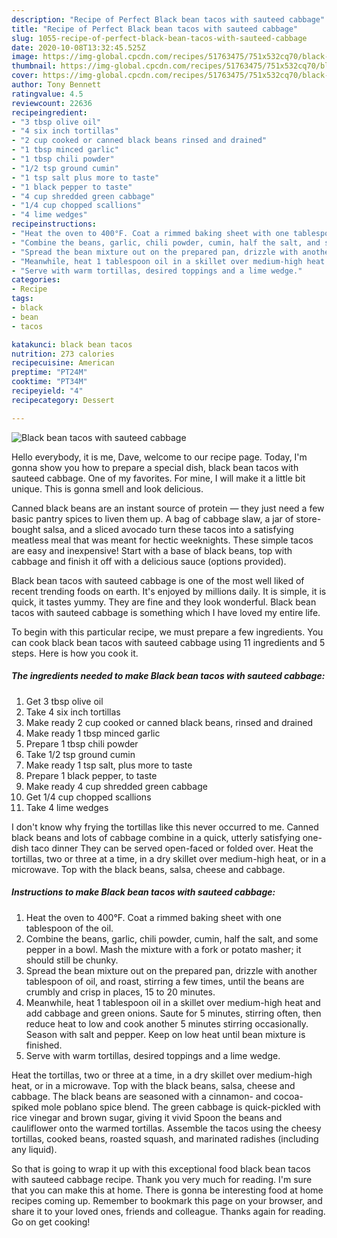 ```yaml
---
description: "Recipe of Perfect Black bean tacos with sauteed cabbage"
title: "Recipe of Perfect Black bean tacos with sauteed cabbage"
slug: 1055-recipe-of-perfect-black-bean-tacos-with-sauteed-cabbage
date: 2020-10-08T13:32:45.525Z
image: https://img-global.cpcdn.com/recipes/51763475/751x532cq70/black-bean-tacos-with-sauteed-cabbage-recipe-main-photo.jpg
thumbnail: https://img-global.cpcdn.com/recipes/51763475/751x532cq70/black-bean-tacos-with-sauteed-cabbage-recipe-main-photo.jpg
cover: https://img-global.cpcdn.com/recipes/51763475/751x532cq70/black-bean-tacos-with-sauteed-cabbage-recipe-main-photo.jpg
author: Tony Bennett
ratingvalue: 4.5
reviewcount: 22636
recipeingredient:
- "3 tbsp olive oil"
- "4 six inch tortillas"
- "2 cup cooked or canned black beans rinsed and drained"
- "1 tbsp minced garlic"
- "1 tbsp chili powder"
- "1/2 tsp ground cumin"
- "1 tsp salt plus more to taste"
- "1 black pepper to taste"
- "4 cup shredded green cabbage"
- "1/4 cup chopped scallions"
- "4 lime wedges"
recipeinstructions:
- "Heat the oven to 400°F. Coat a rimmed baking sheet with one tablespoon of the oil."
- "Combine the beans, garlic, chili powder, cumin, half the salt, and some pepper in a bowl. Mash the mixture with a fork or potato masher; it should still be chunky."
- "Spread the bean mixture out on the prepared pan, drizzle with another tablespoon of oil, and roast, stirring a few times, until the beans are crumbly and crisp in places, 15 to 20 minutes."
- "Meanwhile, heat 1 tablespoon oil in a skillet over medium-high heat and add cabbage and green onions. Saute for 5 minutes, stirring often, then reduce heat to low and cook another 5 minutes stirring occasionally. Season with salt and pepper. Keep on low heat until bean mixture is finished."
- "Serve with warm tortillas, desired toppings and a lime wedge."
categories:
- Recipe
tags:
- black
- bean
- tacos

katakunci: black bean tacos 
nutrition: 273 calories
recipecuisine: American
preptime: "PT24M"
cooktime: "PT34M"
recipeyield: "4"
recipecategory: Dessert

---
```



![Black bean tacos with sauteed cabbage](https://img-global.cpcdn.com/recipes/51763475/751x532cq70/black-bean-tacos-with-sauteed-cabbage-recipe-main-photo.jpg)

Hello everybody, it is me, Dave, welcome to our recipe page. Today, I'm gonna show you how to prepare a special dish, black bean tacos with sauteed cabbage. One of my favorites. For mine, I will make it a little bit unique. This is gonna smell and look delicious.

Canned black beans are an instant source of protein — they just need a few basic pantry spices to liven them up. A bag of cabbage slaw, a jar of store-bought salsa, and a sliced avocado turn these tacos into a satisfying meatless meal that was meant for hectic weeknights. These simple tacos are easy and inexpensive! Start with a base of black beans, top with cabbage and finish it off with a delicious sauce (options provided).

Black bean tacos with sauteed cabbage is one of the most well liked of recent trending foods on earth. It's enjoyed by millions daily. It is simple, it is quick, it tastes yummy. They are fine and they look wonderful. Black bean tacos with sauteed cabbage is something which I have loved my entire life.


To begin with this particular recipe, we must prepare a few ingredients. You can cook black bean tacos with sauteed cabbage using 11 ingredients and 5 steps. Here is how you cook it.

<!--inarticleads1-->

##### The ingredients needed to make Black bean tacos with sauteed cabbage:

1. Get 3 tbsp olive oil
1. Take 4 six inch tortillas
1. Make ready 2 cup cooked or canned black beans, rinsed and drained
1. Make ready 1 tbsp minced garlic
1. Prepare 1 tbsp chili powder
1. Take 1/2 tsp ground cumin
1. Make ready 1 tsp salt, plus more to taste
1. Prepare 1 black pepper, to taste
1. Make ready 4 cup shredded green cabbage
1. Get 1/4 cup chopped scallions
1. Take 4 lime wedges


I don&#39;t know why frying the tortillas like this never occurred to me. Canned black beans and lots of cabbage combine in a quick, utterly satisfying one-dish taco dinner They can be served open-faced or folded over. Heat the tortillas, two or three at a time, in a dry skillet over medium-high heat, or in a microwave. Top with the black beans, salsa, cheese and cabbage. 

<!--inarticleads2-->

##### Instructions to make Black bean tacos with sauteed cabbage:

1. Heat the oven to 400°F. Coat a rimmed baking sheet with one tablespoon of the oil.
1. Combine the beans, garlic, chili powder, cumin, half the salt, and some pepper in a bowl. Mash the mixture with a fork or potato masher; it should still be chunky.
1. Spread the bean mixture out on the prepared pan, drizzle with another tablespoon of oil, and roast, stirring a few times, until the beans are crumbly and crisp in places, 15 to 20 minutes.
1. Meanwhile, heat 1 tablespoon oil in a skillet over medium-high heat and add cabbage and green onions. Saute for 5 minutes, stirring often, then reduce heat to low and cook another 5 minutes stirring occasionally. Season with salt and pepper. Keep on low heat until bean mixture is finished.
1. Serve with warm tortillas, desired toppings and a lime wedge.


Heat the tortillas, two or three at a time, in a dry skillet over medium-high heat, or in a microwave. Top with the black beans, salsa, cheese and cabbage. The black beans are seasoned with a cinnamon- and cocoa-spiked mole poblano spice blend. The green cabbage is quick-pickled with rice vinegar and brown sugar, giving it vivid Spoon the beans and cauliflower onto the warmed tortillas. Assemble the tacos using the cheesy tortillas, cooked beans, roasted squash, and marinated radishes (including any liquid). 

So that is going to wrap it up with this exceptional food black bean tacos with sauteed cabbage recipe. Thank you very much for reading. I'm sure that you can make this at home. There is gonna be interesting food at home recipes coming up. Remember to bookmark this page on your browser, and share it to your loved ones, friends and colleague. Thanks again for reading. Go on get cooking!
